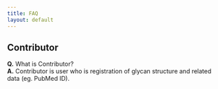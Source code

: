 ```yaml
---
title: FAQ
layout: default
---
```


## Contributor

**Q.** What is Contributor?<br>
**A.** Contributor is user who is registration of glycan structure and related data (eg. PubMed ID).<br><br>


